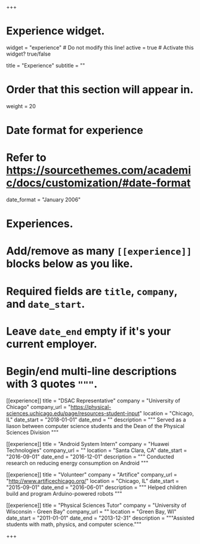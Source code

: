 +++
# Experience widget.
widget = "experience"  # Do not modify this line!
active = true  # Activate this widget? true/false

title = "Experience"
subtitle = ""

# Order that this section will appear in.
weight = 20

# Date format for experience
#   Refer to https://sourcethemes.com/academic/docs/customization/#date-format
date_format = "January 2006"

# Experiences.
#   Add/remove as many `[[experience]]` blocks below as you like.
#   Required fields are `title`, `company`, and `date_start`.
#   Leave `date_end` empty if it's your current employer.
#   Begin/end multi-line descriptions with 3 quotes `"""`.

[[experience]]
  title = "DSAC Representative"
  company = "University of Chicago"
  company_url = "https://physical-sciences.uchicago.edu/page/resources-student-input"
  location = "Chicago, IL"
  date_start = "2018-01-01"
  date_end = ""
  description = """
  Served as a liason between computer science students and the Dean of the Physical Sciences Division
  """
  
[[experience]]
  title = "Android System Intern"
  company = "Huawei Technologies"
  company_url = ""
  location = "Santa Clara, CA"
  date_start = "2016-09-01"
  date_end = "2016-12-01"
  description = """
  Conducted research on reducing energy consumption on Android
  """

[[experience]]
  title = "Volunteer"
  company = "Artifice"
  company_url = "http://www.artificechicago.org/"
  location = "Chicago, IL"
  date_start = "2015-09-01"
  date_end = "2016-06-01"
  description = """
  Helped children build and program Arduino-powered robots
  """

[[experience]]
  title = "Physical Sciences Tutor"
  company = "University of Wisconsin - Green Bay"
  company_url = ""
  location = "Green Bay, WI"
  date_start = "2011-01-01"
  date_end = "2013-12-31"
  description = """Assisted students with math, physics, and computer science."""

+++
